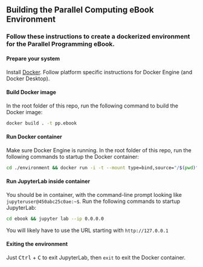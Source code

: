 ## Building the Parallel Computing eBook Environment
### Follow these instructions to create a dockerized environment for the Parallel Programming eBook.

#### Prepare your system
Install [Docker](https://docs.docker.com/engine/install/). Follow platform specific instructions for Docker Engine (and Docker Desktop). 

#### Build Docker image
In the root folder of this repo, run the following command to build the Docker image:

```bash
docker build . -t pp.ebook

```

#### Run Docker container
Make sure Docker Engine is running. In the root folder of this repo, run the following commands to startup the Docker container:

```bash
cd ./environment && docker run -i -t --mount type=bind,source="/$(pwd)"/../ebook,target=/home/jupyteruser/ebook -p8888:8888 pp.ebook2024

```

#### Run JupyterLab inside container
You should be in container, with the command-line prompt looking like `jupyteruser@450abc25c0ae:~$`. Run the following commands to startup JupyterLab:

```bash
cd ebook && jupyter lab --ip 0.0.0.0 

```

You will likely have to use the URL starting with `http://127.0.0.1`

#### Exiting the environment
Just <kbd>Ctrl</kbd> + <kbd>C</kbd> to exit JupyterLab, then `exit` to exit the Docker container.